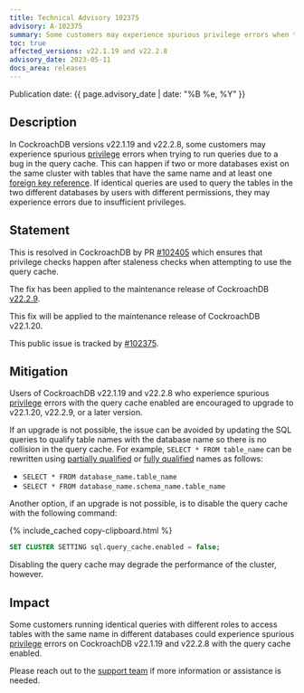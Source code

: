 ```yaml
---
title: Technical Advisory 102375
advisory: A-102375
summary: Some customers may experience spurious privilege errors when trying to run queries due to a bug in the query cache.
toc: true
affected_versions: v22.1.19 and v22.2.8
advisory_date: 2023-05-11
docs_area: releases
---
```


Publication date: {{ page.advisory_date | date: "%B %e, %Y" }}

## Description

In CockroachDB versions v22.1.19 and v22.2.8, some customers may experience spurious [privilege](https://www.cockroachlabs.com/v22.2/security-reference/authorization#privileges) errors when trying to run queries due to a bug in the query cache. This can happen if two or more databases exist on the same cluster with tables that have the same name and at least one [foreign key reference](https://www.cockroachlabs.com/docs/v22.2/foreign-key). If identical queries are used to query the tables in the two different databases by users with different permissions, they may experience errors due to insufficient privileges.

## Statement

This is resolved in CockroachDB by PR [#102405](https://github.com/cockroachdb/cockroach/issues/102405) which ensures that privilege checks happen after staleness checks when attempting to use the query cache.

The fix has been applied to the maintenance release of CockroachDB [v22.2.9](https://www.cockroachlabs.com/releases/v22.2#v22-2-9).

This fix will be applied to the maintenance release of CockroachDB v22.1.20.

This public issue is tracked by [#102375](https://github.com/cockroachdb/cockroach/issues/102375).

## Mitigation

Users of CockroachDB v22.1.19 and v22.2.8 who experience spurious [privilege](https://www.cockroachlabs.com/v22.2/security-reference/authorization#privileges) errors with the query cache enabled are encouraged to upgrade to v22.1.20, v22.2.9, or a later version.

If an upgrade is not possible, the issue can be avoided by updating the SQL queries to qualify table names with the database name so there is no collision in the query cache. For example, `SELECT * FROM table_name` can be rewritten using [partially qualified](https://www.cockroachlabs.com/v22.2/sql-name-resolution#lookup-with-partially-qualified-names) or [fully qualified](https://www.cockroachlabs.com/docs/v22.2/sql-name-resolution#lookup-with-fully-qualified-names) names as follows:

- `SELECT * FROM database_name.table_name`
- `SELECT * FROM database_name.schema_name.table_name`

Another option, if an upgrade is not possible, is to disable the query cache with the following command:

{% include_cached copy-clipboard.html %}
~~~ sql
SET CLUSTER SETTING sql.query_cache.enabled = false;
~~~

Disabling the query cache may degrade the performance of the cluster, however.

## Impact

Some customers running identical queries with different roles to access tables with the same name in different databases could experience spurious [privilege](https://www.cockroachlabs.com/v22.2/security-reference/authorization#privileges) errors on CockroachDB v22.1.19 and v22.2.8 with the query cache enabled.

Please reach out to the [support team](https://support.cockroachlabs.com) if more information or assistance is needed.
